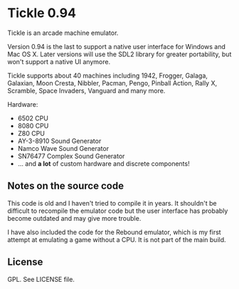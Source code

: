 # Tickle 0.94

Tickle is an arcade machine emulator. 

Version 0.94 is the last to support a native user interface for Windows and Mac OS X. Later versions will use the SDL2 library for greater portability, but won't support a native UI anymore.

Tickle supports about 40 machines including 1942, Frogger, Galaga, Galaxian, Moon Cresta, Nibbler, Pacman, Pengo, Pinball Action, Rally X, Scramble, Space Invaders, Vanguard and many more.

Hardware:
- 6502 CPU
- 8080 CPU
- Z80 CPU
- AY-3-8910 Sound Generator
- Namco Wave Sound Generator
- SN76477 Complex Sound Generator
- ... and **a lot** of custom hardware and discrete components!

## Notes on the source code

This code is old and I haven't tried to compile it in years. It shouldn't be difficult to recompile the emulator code but the user interface has probably become outdated and may give more trouble.

I have also included the code for the Rebound emulator, which is my first attempt at emulating a game without a CPU. It is not part of the main build.

## License

GPL. See LICENSE file.

